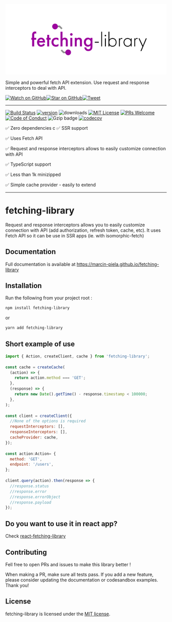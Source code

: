 <p align="center">
	<a target="_blank" href="https://github.com/marcin-piela/fetching-library">
        <img src="/docs/_media/logo.png" />
    </a>
</p>
<p >
Simple and powerful fetch API extension. Use request and response interceptors to deal with API.

[![Watch on GitHub][github-watch-badge]][github-watch][![Star on GitHub][github-star-badge]][github-star][![Tweet][twitter-badge]][twitter]

</p>

---

[![Build Status][build-badge]][build] [![version][version-badge]][package] ![downloads][downloads-badge] [![MIT License][license-badge]][license]
 [![PRs Welcome][prs-badge]][prs] [![Code of Conduct][coc-badge]][coc] ![Gzip badge][gzip-badge] [![codecov](https://codecov.io/gh/marcin-piela/fetching-library/branch/master/graph/badge.svg)](https://codecov.io/gh/marcin-piela/fetching-library)

✅ Zero dependencies
c
✅ SSR support 

✅ Uses Fetch API

✅ Request and response interceptors allows to easily customize connection with API

✅ TypeScript support 

✅ Less than 1k minizipped

✅ Simple cache provider - easily to extend

---

# fetching-library

Request and response interceptors allows you to easily customize connection with API (add authorization, refresh token, cache, etc). It uses Fetch API so it can be use in SSR apps (ie. with isomorphic-fetch)

## Documentation

Full documentation is available at https://marcin-piela.github.io/fetching-library

## Installation

Run the following from your project root :

```sh
npm install fetching-library
```
or
```sh
yarn add fetching-library
```

## Short example of use

```js
import { Action, createClient, cache } from 'fetching-library';

const cache = createCache(
  (action) => {
    return action.method === 'GET';
  },
  (response) => {
    return new Date().getTime() - response.timestamp < 100000;
  },
);

const client = createClient({
  //None of the options is required
  requestInterceptors: [],
  responseInterceptors: [],
  cacheProvider: cache,
});

const action:Action= { 
  method: 'GET',
  endpoint: '/users',
};

client.query(action).then(response => {
  //response.status
  //response.error
  //response.errorObject
  //response.payload
});

```

## Do you want to use it in react app?

Check [react-fetching-library](https://github.com/marcin-piela/react-fetching-library)

## Contributing

Fell free to open PRs and issues to make this library better !

When making a PR, make sure all tests pass. If you add a new feature, please consider updating the documentation or codesandbox examples. Thank you!

## License

fetching-library is licensed under the [MIT license](http://opensource.org/licenses/MIT).

[npm]: https://www.npmjs.com/
[node]: https://nodejs.org
[build-badge]: https://img.shields.io/travis/marcin-piela/fetching-library.svg?style=flat-square
[build]: https://travis-ci.org/marcin-piela/fetching-library
[version-badge]: https://img.shields.io/npm/v/fetching-library.svg?style=flat-square
[package]: https://www.npmjs.com/package/fetching-library
[downloads-badge]: https://img.shields.io/npm/dm/fetching-library.svg?style=flat-square
[license-badge]: https://img.shields.io/npm/l/fetching-library.svg?style=flat-square
[license]: https://github.com/marcin-piela/fetching-library/blob/master/LICENSE
[prs-badge]: https://img.shields.io/badge/PRs-welcome-brightgreen.svg?style=flat-square
[prs]: http://makeapullrequest.com
[coc-badge]: https://img.shields.io/badge/code%20of-conduct-ff69b4.svg?style=flat-square
[coc]: https://github.com/marcin-piela/fetching-library/blob/master/CODE_OF_CONDUCT.md
[github-watch-badge]: https://img.shields.io/github/watchers/marcin-piela/fetching-library.svg?style=social
[github-watch]: https://github.com/marcin-piela/fetching-library/watchers
[github-star-badge]: https://img.shields.io/github/stars/marcin-piela/fetching-library.svg?style=social
[github-star]: https://github.com/marcin-piela/fetching-library/stargazers
[twitter]: https://twitter.com/intent/tweet?text=Check%20out%20fetching-library%20https%3A%2F%2Fgithub.com%2Fmarcin-piela%2Ffetching-library%20%F0%9F%91%8D
[twitter-badge]: https://img.shields.io/twitter/url/https/github.com/marcin-piela/fetching-library.svg?style=social
[gzip-badge]:https://badgen.net/bundlephobia/minzip/fetching-library

